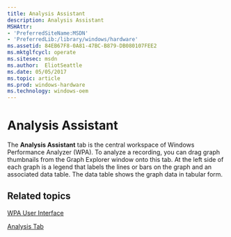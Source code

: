 ```yaml
---
title: Analysis Assistant
description: Analysis Assistant
MSHAttr:
- 'PreferredSiteName:MSDN'
- 'PreferredLib:/library/windows/hardware'
ms.assetid: 84EB67F8-0A81-47BC-B879-DB080107FEE2
ms.mktglfcycl: operate
ms.sitesec: msdn
ms.author:  EliotSeattle
ms.date: 05/05/2017
ms.topic: article
ms.prod: windows-hardware
ms.technology: windows-oem
---
```


# Analysis Assistant


The **Analysis Assistant** tab is the central workspace of Windows Performance Analyzer (WPA). To analyze a recording, you can drag graph thumbnails from the Graph Explorer window onto this tab. At the left side of each graph is a legend that labels the lines or bars on the graph and an associated data table. The data table shows the graph data in tabular form.

## Related topics


[WPA User Interface](wpa-user-interface.md)

[Analysis Tab](analysis-tab.md)

 

 







